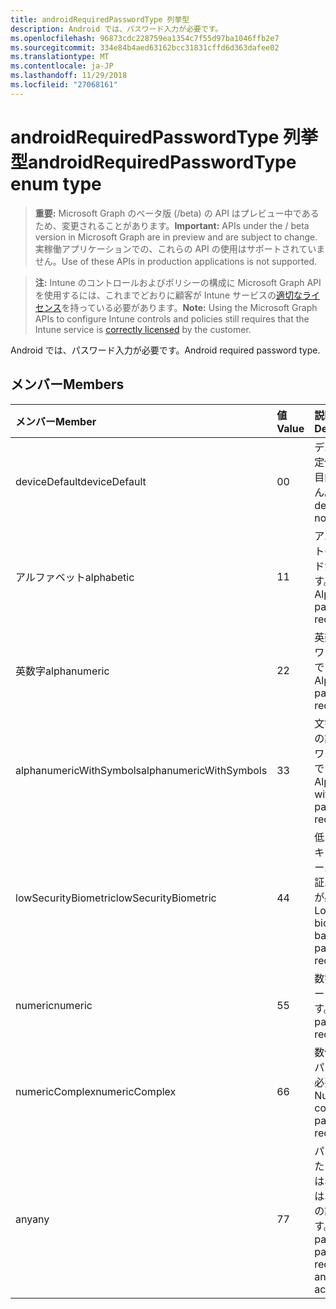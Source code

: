 ```yaml
---
title: androidRequiredPasswordType 列挙型
description: Android では、パスワード入力が必要です。
ms.openlocfilehash: 96873cdc228759ea1354c7f55d97ba1046ffb2e7
ms.sourcegitcommit: 334e84b4aed63162bcc31831cffd6d363dafee02
ms.translationtype: MT
ms.contentlocale: ja-JP
ms.lasthandoff: 11/29/2018
ms.locfileid: "27068161"
---
```

# <a name="androidrequiredpasswordtype-enum-type"></a><span data-ttu-id="f2d29-103">androidRequiredPasswordType 列挙型</span><span class="sxs-lookup"><span data-stu-id="f2d29-103">androidRequiredPasswordType enum type</span></span>

> <span data-ttu-id="f2d29-104">**重要:** Microsoft Graph のベータ版 (/beta) の API はプレビュー中であるため、変更されることがあります。</span><span class="sxs-lookup"><span data-stu-id="f2d29-104">**Important:** APIs under the / beta version in Microsoft Graph are in preview and are subject to change.</span></span> <span data-ttu-id="f2d29-105">実稼働アプリケーションでの、これらの API の使用はサポートされていません。</span><span class="sxs-lookup"><span data-stu-id="f2d29-105">Use of these APIs in production applications is not supported.</span></span>

> <span data-ttu-id="f2d29-106">**注:** Intune のコントロールおよびポリシーの構成に Microsoft Graph API を使用するには、これまでどおりに顧客が Intune サービスの[適切なライセンス](https://go.microsoft.com/fwlink/?linkid=839381)を持っている必要があります。</span><span class="sxs-lookup"><span data-stu-id="f2d29-106">**Note:** Using the Microsoft Graph APIs to configure Intune controls and policies still requires that the Intune service is [correctly licensed](https://go.microsoft.com/fwlink/?linkid=839381) by the customer.</span></span>

<span data-ttu-id="f2d29-107">Android では、パスワード入力が必要です。</span><span class="sxs-lookup"><span data-stu-id="f2d29-107">Android required password type.</span></span>
## <a name="members"></a><span data-ttu-id="f2d29-108">メンバー</span><span class="sxs-lookup"><span data-stu-id="f2d29-108">Members</span></span>
|<span data-ttu-id="f2d29-109">メンバー</span><span class="sxs-lookup"><span data-stu-id="f2d29-109">Member</span></span>|<span data-ttu-id="f2d29-110">値</span><span class="sxs-lookup"><span data-stu-id="f2d29-110">Value</span></span>|<span data-ttu-id="f2d29-111">説明</span><span class="sxs-lookup"><span data-stu-id="f2d29-111">Description</span></span>|
|:---|:---|:---|
|<span data-ttu-id="f2d29-112">deviceDefault</span><span class="sxs-lookup"><span data-stu-id="f2d29-112">deviceDefault</span></span>|<span data-ttu-id="f2d29-113">0</span><span class="sxs-lookup"><span data-stu-id="f2d29-113">0</span></span>|<span data-ttu-id="f2d29-114">デバイスの既定値でことを目的しません。</span><span class="sxs-lookup"><span data-stu-id="f2d29-114">Device default value, no intent.</span></span>|
|<span data-ttu-id="f2d29-115">アルファベット</span><span class="sxs-lookup"><span data-stu-id="f2d29-115">alphabetic</span></span>|<span data-ttu-id="f2d29-116">1</span><span class="sxs-lookup"><span data-stu-id="f2d29-116">1</span></span>|<span data-ttu-id="f2d29-117">アルファベットのパスワードが必要です。</span><span class="sxs-lookup"><span data-stu-id="f2d29-117">Alphabetic password required.</span></span>|
|<span data-ttu-id="f2d29-118">英数字</span><span class="sxs-lookup"><span data-stu-id="f2d29-118">alphanumeric</span></span>|<span data-ttu-id="f2d29-119">2</span><span class="sxs-lookup"><span data-stu-id="f2d29-119">2</span></span>|<span data-ttu-id="f2d29-120">英数字のパスワードが必要です。</span><span class="sxs-lookup"><span data-stu-id="f2d29-120">Alphanumeric password required.</span></span>|
|<span data-ttu-id="f2d29-121">alphanumericWithSymbols</span><span class="sxs-lookup"><span data-stu-id="f2d29-121">alphanumericWithSymbols</span></span>|<span data-ttu-id="f2d29-122">3</span><span class="sxs-lookup"><span data-stu-id="f2d29-122">3</span></span>|<span data-ttu-id="f2d29-123">文字の英数字の記号のパスワードが必要です。</span><span class="sxs-lookup"><span data-stu-id="f2d29-123">Alphanumeric with symbols password required.</span></span>|
|<span data-ttu-id="f2d29-124">lowSecurityBiometric</span><span class="sxs-lookup"><span data-stu-id="f2d29-124">lowSecurityBiometric</span></span>|<span data-ttu-id="f2d29-125">4</span><span class="sxs-lookup"><span data-stu-id="f2d29-125">4</span></span>|<span data-ttu-id="f2d29-126">低レベルのセキュリティ ベースの生体認証パスワードが必要です。</span><span class="sxs-lookup"><span data-stu-id="f2d29-126">Low security biometrics based password required.</span></span>|
|<span data-ttu-id="f2d29-127">numeric</span><span class="sxs-lookup"><span data-stu-id="f2d29-127">numeric</span></span>|<span data-ttu-id="f2d29-128">5</span><span class="sxs-lookup"><span data-stu-id="f2d29-128">5</span></span>|<span data-ttu-id="f2d29-129">数字のパスワードが必要です。</span><span class="sxs-lookup"><span data-stu-id="f2d29-129">Numeric password required.</span></span>|
|<span data-ttu-id="f2d29-130">numericComplex</span><span class="sxs-lookup"><span data-stu-id="f2d29-130">numericComplex</span></span>|<span data-ttu-id="f2d29-131">6</span><span class="sxs-lookup"><span data-stu-id="f2d29-131">6</span></span>|<span data-ttu-id="f2d29-132">数値の複雑なパスワードが必要です。</span><span class="sxs-lookup"><span data-stu-id="f2d29-132">Numeric complex password required.</span></span>|
|<span data-ttu-id="f2d29-133">any</span><span class="sxs-lookup"><span data-stu-id="f2d29-133">any</span></span>|<span data-ttu-id="f2d29-134">7</span><span class="sxs-lookup"><span data-stu-id="f2d29-134">7</span></span>|<span data-ttu-id="f2d29-135">パスワードまたはパターンは、必須では、いずれかの許容可能です。</span><span class="sxs-lookup"><span data-stu-id="f2d29-135">A password or pattern is required, and any is acceptable.</span></span>|






